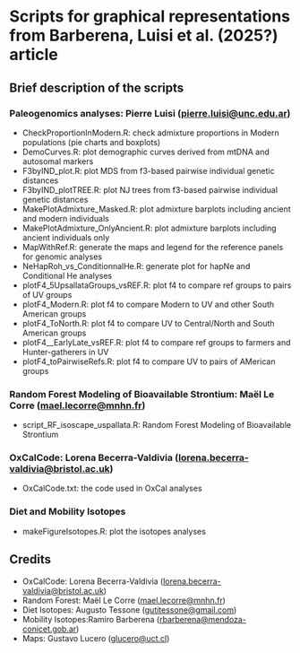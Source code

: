 # Scripts for graphical representations from Barberena, Luisi et al. (2025?) article

## Brief description of the scripts

### Paleogenomics analyses: Pierre Luisi (pierre.luisi@unc.edu.ar)
- CheckProportionInModern.R: check admixture proportions in Modern populations (pie charts and boxplots)
- DemoCurves.R: plot demographic curves derived from mtDNA  and autosomal markers
- F3byIND_plot.R: plot MDS from f3-based pairwise individual genetic distances
- F3byIND_plotTREE.R: plot NJ trees from f3-based pairwise individual genetic distances
- MakePlotAdmixture_Masked.R: plot admixture barplots including ancient and modern individuals
- MakePlotAdmixture_OnlyAncient.R: plot admixture barplots including ancient individuals only
- MapWithRef.R: generate the maps and legend for the reference panels for genomic analyses
- NeHapRoh_vs_ConditionnalHe.R: generate plot for hapNe and Conditional He analyses
- plotF4_5UpsallataGroups_vsREF.R: plot f4 to compare ref groups to pairs of UV groups
- plotF4_Modern.R: plot f4 to compare Modern to UV and other South American groups
- plotF4_ToNorth.R: plot f4 to compare UV to Central/North and South American groups
- plotF4__EarlyLate_vsREF.R: plot f4 to compare ref groups to farmers and Hunter-gatherers in UV
- plotF4_toPairwiseRefs.R: plot f4 to compare UV to pairs of AMerican groups

### Random Forest Modeling of Bioavailable Strontium: Maël Le Corre (mael.lecorre@mnhn.fr)
- script_RF_isoscape_uspallata.R: Random Forest Modeling of Bioavailable Strontium

### OxCalCode: Lorena Becerra-Valdivia (lorena.becerra-valdivia@bristol.ac.uk)
- OxCalCode.txt: the code used in OxCal analyses

### Diet and Mobility Isotopes
- makeFigureIsotopes.R: plot the isotopes analyses

## Credits

- OxCalCode: Lorena Becerra-Valdivia (lorena.becerra-valdivia@bristol.ac.uk)
- Random Forest: Maël Le Corre (mael.lecorre@mnhn.fr)
- Diet Isotopes: Augusto Tessone (gutitessone@gmail.com)
- Mobility Isotopes:Ramiro Barberena (rbarberena@mendoza-conicet.gob.ar)
- Maps: Gustavo Lucero (glucero@uct.cl)

